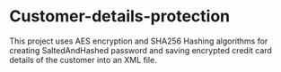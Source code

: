 # Customer-details-protection
This project uses AES encryption and SHA256 Hashing algorithms for creating SaltedAndHashed password and saving encrypted credit card details of the customer into an XML file.

